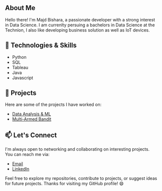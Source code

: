 ## About Me
Hello there! I'm Majd Bishara, a passionate developer with a strong interest in Data Science. I am currenlty persuing a bachelors in Data Science at the Technion, I also like developing business solution as well as IoT devices.

## 🔧 Technologies & Skills
- Python
- SQL
- Tableau
- Java
- Javascript

## 📂 Projects
Here are some of the projects I have worked on:
- [Data Analysis & ML](https://github.com/ThatMajd/pyspark-Project)
- [Multi-Armed Bandit](https://github.com/ThatMajd/MAB-implemenation)


## 📫 Let's Connect
I'm always open to networking and collaborating on interesting projects. You can reach me via:
- [Email](mailto:majdb594@gmail.com)
- [LinkedIn](https://www.linkedin.com/in/majd-bishara-65844a219/)

Feel free to explore my repositories, contribute to projects, or suggest ideas for future projects. Thanks for visiting my GitHub profile! 😄
